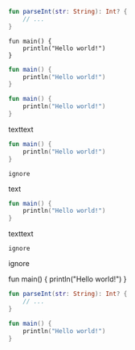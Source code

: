 <div class="sample" markdown="1" theme="idea" data-highlight-only>

```kotlin
fun parseInt(str: String): Int? {
    // ...
}
```

</div>

<div class="sample" markdown="1" theme="idea" data-min-compiler-version="1.3">

```run-kotlin
fun main() {
    println("Hello world!")
}
```

</div>

```   kotlin  
fun main() {
    println("Hello world!")
}
```
```kotlin
fun main() {
    println("Hello world!")
}
```
texttext


```kotlin
fun main() {
    println("Hello world!")
}
```
```kk
ignore
```
text
```kotlin
fun main() {
    println("Hello world!")
}
```
texttext

```kk
ignore
```

<p class="kotlin">
    ignore
</p>

<div class="run-kotlin">
    fun main() {
        println("Hello world!")
    }
</div>

<div class="sample" markdown="1" theme="idea" another-ignore-attribute="ignore">

```kotlin
fun parseInt(str: String): Int? {
    // ...
}
```

</div>

<div class="sample" markdown="1" theme="idea" another-ignore-attribute="txx">

```kotlin
fun main() {
    println("Hello world!")
}
```

</div>